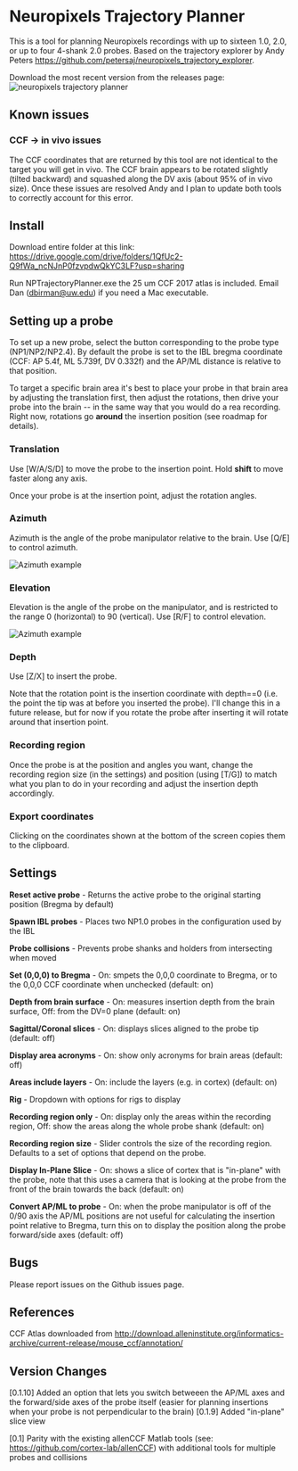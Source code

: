 # Neuropixels Trajectory Planner

This is a tool for planning Neuropixels recordings with up to sixteen 1.0, 2.0, or up to four 4-shank 2.0 probes. Based on the trajectory explorer by Andy Peters https://github.com/petersaj/neuropixels_trajectory_explorer. 

Download the most recent version from the releases page:
![neuropixels trajectory planner](https://github.com/dbirman/NPTrajectoryPlanner/releases)

## Known issues

### CCF -> in vivo issues

The CCF coordinates that are returned by this tool are not identical to the target you will get in vivo. The CCF brain appears to be rotated slightly (tilted backward) and squashed along the DV axis (about 95% of in vivo size). Once these issues are resolved Andy and I plan to update both tools to correctly account for this error.

## Install

Download entire folder at this link: https://drive.google.com/drive/folders/1QfUc2-Q9fWa_ncNJnP0fzvpdwQkYC3LF?usp=sharing

Run NPTrajectoryPlanner.exe the 25 um CCF 2017 atlas is included. Email Dan (dbirman@uw.edu) if you need a Mac executable.

## Setting up a probe

To set up a new probe, select the button corresponding to the probe type (NP1/NP2/NP2.4). By default the probe is set to the IBL bregma coordinate (CCF: AP 5.4f, ML 5.739f, DV 0.332f) and the AP/ML distance is relative to that position.

To target a specific brain area it's best to place your probe in that brain area by adjusting the translation first, then adjust the rotations, then drive your probe into the brain -- in the same way that you would do a rea recording. Right now, rotations go **around** the insertion position (see roadmap for details).

### Translation

Use [W/A/S/D] to move the probe to the insertion point. Hold **shift** to move faster along any axis.

Once your probe is at the insertion point, adjust the rotation angles.

### Azimuth

Azimuth is the angle of the probe manipulator relative to the brain. Use [Q/E] to control azimuth.

![Azimuth example](https://github.com/dbirman/NPTrajectoryPlanner/raw/main/Images/azimuth.gif)

### Elevation

Elevation is the angle of the probe on the manipulator, and is restricted to the range 0 (horizontal) to 90 (vertical). Use [R/F] to control elevation.

![Azimuth example](https://github.com/dbirman/NPTrajectoryPlanner/raw/main/Images/elevation.gif)

### Depth

Use [Z/X] to insert the probe.

Note that the rotation point is the insertion coordinate with depth==0 (i.e. the point the tip was at before you inserted the probe). I'll change this in a future release, but for now if you rotate the probe after inserting it will rotate around that insertion point.

### Recording region

Once the probe is at the position and angles you want, change the recording region size (in the settings) and position (using [T/G]) to match what you plan to do in your recording and adjust the insertion depth accordingly.

### Export coordinates

Clicking on the coordinates shown at the bottom of the screen copies them to the clipboard.

## Settings

**Reset active probe** - Returns the active probe to the original starting position (Bregma by default)

**Spawn IBL probes** - Places two NP1.0 probes in the configuration used by the IBL

**Probe collisions** - Prevents probe shanks and holders from intersecting when moved

**Set (0,0,0) to Bregma** - On: smpets the 0,0,0 coordinate to Bregma, or to the 0,0,0 CCF coordinate when unchecked (default: on)

**Depth from brain surface** - On: measures insertion depth from the brain surface, Off: from the DV=0 plane (default: on)

**Sagittal/Coronal slices** - On: displays slices aligned to the probe tip (default: off)

**Display area acronyms** - On: show only acronyms for brain areas (default: off)

**Areas include layers** - On: include the layers (e.g. in cortex) (default: on)

**Rig** - Dropdown with options for rigs to display

**Recording region only** - On: display only the areas within the recording region, Off: show the areas along the whole probe shank (default: on)

**Recording region size** - Slider controls the size of the recording region. Defaults to a set of options that depend on the probe.

**Display In-Plane Slice** - On: shows a slice of cortex that is "in-plane" with the probe, note that this uses a camera that is looking at the probe from the front of the brain towards the back (default: on)

**Convert AP/ML to probe** - On: when the probe manipulator is off of the 0/90 axis the AP/ML positions are not useful for calculating the insertion point relative to Bregma, turn this on to display the position along the probe forward/side axes (default: off)

## Bugs

Please report issues on the Github issues page.

## References

CCF Atlas downloaded from http://download.alleninstitute.org/informatics-archive/current-release/mouse_ccf/annotation/ 
## Version Changes

[0.1.10] Added an option that lets you switch betweeen the AP/ML axes and the forward/side axes of the probe itself (easier for planning insertions when your probe is not perpendicular to the brain)
[0.1.9] Added "in-plane" slice view

[0.1] Parity with the existing allenCCF Matlab tools (see: https://github.com/cortex-lab/allenCCF) with additional tools for multiple probes and collisions
